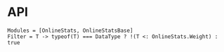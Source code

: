 # API

```@autodocs
Modules = [OnlineStats, OnlineStatsBase]
Filter = T -> typeof(T) === DataType ? !(T <: OnlineStats.Weight) : true
```
